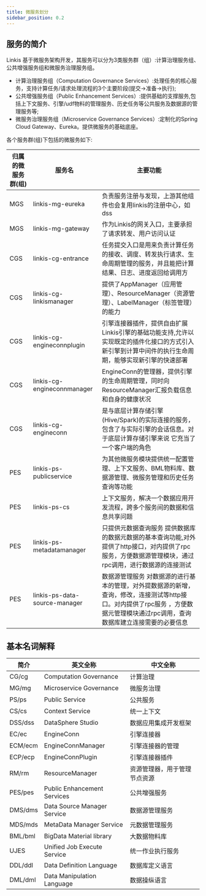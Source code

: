 ```yaml
---
title: 微服务划分
sidebar_position: 0.2
---
```

## 服务的简介

Linkis 基于微服务架构开发，其服务可以分为3类服务群（组）:计算治理服务组、公共增强服务组和微服务治理服务组。
- 计算治理服务组（Computation Governance Services）:处理任务的核心服务，支持计算任务/请求处理流程的3个主要阶段(提交->准备->执行);
- 公共增强服务组（Public Enhancement Services）:提供基础的支撑服务,包括上下文服务、引擎/udf物料的管理服务、历史任务等公共服务及数据源的管理服务等;
- 微服务治理服务组（Microservice Governance Services）:定制化的Spring Cloud Gateway、Eureka。提供微服务的基础底座。

各个服务群(组)下包括的微服务如下:

|   归属的微服务群(组)   |  服务名    |    主要功能  |
| ----        | ----              | ----              |
|     MGS      | linkis-mg-eureka | 负责服务注册与发现，上游其他组件也会复用linkis的注册中心，如dss|
|     MGS      | linkis-mg-gateway | 作为Linkis的网关入口，主要承担了请求转发、用户访问认证 |
|     CGS      | linkis-cg-entrance | 任务提交入口是用来负责计算任务的接收、调度、转发执行请求、生命周期管理的服务，并且能把计算结果、日志、进度返回给调用方                  |
|     CGS      | linkis-cg-linkismanager|提供了AppManager（应用管理）、ResourceManager（资源管理）、LabelManager（标签管理）的能力                   |
|     CGS      | linkis-cg-engineconnplugin| 引擎连接器插件，提供自由扩展Linkis引擎的基础功能支持,允许以实现既定的插件化接口的方式引入新引擎到计算中间件的执行生命周期，能够实现新引擎的快速部署 |
|     CGS      | linkis-cg-engineconnmanager | EngineConn的管理器，提供引擎的生命周期管理，同时向ResourceManager汇报负载信息和自身的健康状况  |
|     CGS      | linkis-cg-engineconn| 是与底层计算存储引擎(Hive/Spark)的实际连接的服务，包含了与实际引擎的会话信息。对于底层计算存储引擎来说 它充当了一个客户端的角色                  |
|     PES      | linkis-ps-publicservice|为其他微服务模块提供统一配置管理、上下文服务、BML物料库、数据源管理、微服务管理和历史任务查询等功能                   |
|     PES      | linkis-ps-cs | 上下文服务，解决一个数据应用开发流程，跨多个服务间的数据和信息共享问题                  |
|     PES      | linkis-ps-metadatamanager|       只提供元数据查询服务 提供数据库的数据元数据的基本查询功能,对外提供了http接口，对内提供了rpc服务，方便数据源管理模块，通过rpc调用，进行数据源的连接测试           |
|     PES      | linkis-ps-data-source-manager | 数据源管理服务 对数据源的进行基本的管理，对外提数据源的新增，查询，修改，连接测试等http接口。对内提供了rpc服务 ，方便数据元管理模块通过rpc调用，查询数据库建立连接需要的必要信息|


## 基本名词解释
| 简介     | 英文全称                        | 中文全称             |
|-------- |-------------------------        |---------------------|
| CG/cg   | Computation Governance          | 计算治理             |
| MG/mg   | Microservice Governance         | 微服务治理           |
| PS/ps      | Public Service                  | 公共服务             |
| CS/cs      | Context Service                 | 统一上下文           |
| DSS/dss     | DataSphere Studio               | 数据应用集成开发框架  |
| EC/ec   | EngineConn                      | 引擎连接器           |
| ECM/ecm | EngineConnManager               | 引擎连接器的管理      |
| ECP/ecp | EngineConnPlugin                | 引擎连接器插件        |
| RM/rm   | ResourceManager                 | 资源管理器，用于管理节点资源     |
| PES/pes | Public Enhancement Services      | 公共增强服务          |
| DMS/dms | Data Source Manager Service     | 数据源管理服务        |
| MDS/mds | MetaData Manager Service        | 元数据管理服务        |
| BML/bml | BigData Material library        | 大数据物料库          |
| UJES    | Unified Job Execute Service     | 统一作业执行服务      |
| DDL/ddl | Data Definition Language        | 数据库定义语言        |
| DML/dml | Data Manipulation Language      | 数据操纵语言          |
